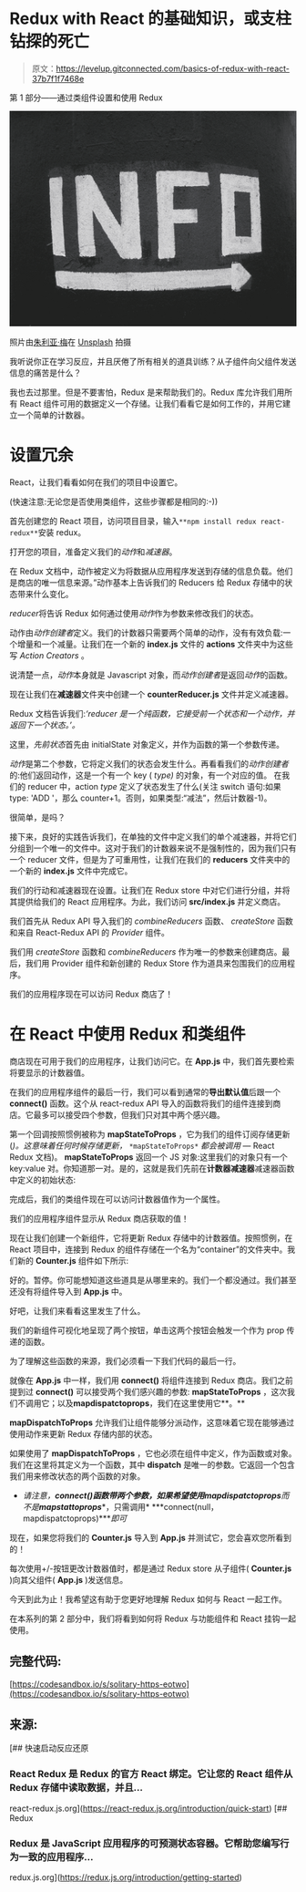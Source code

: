# Redux with React 的基础知识，或支柱钻探的死亡

> 原文：<https://levelup.gitconnected.com/basics-of-redux-with-react-37b7f1f7468e>

第 1 部分——通过类组件设置和使用 Redux

![](img/b5c1ec3a2e3117d3f40a57e99f94be51.png)

照片由[朱利亚·梅](https://unsplash.com/@giuliamay?utm_source=medium&utm_medium=referral)在 [Unsplash](https://unsplash.com?utm_source=medium&utm_medium=referral) 拍摄

我听说你正在学习反应，并且厌倦了所有相关的道具训练？从子组件向父组件发送信息的痛苦是什么？

我也去过那里。但是不要害怕，Redux 是来帮助我们的。Redux 库允许我们用所有 React 组件可用的数据定义一个存储。让我们看看它是如何工作的，并用它建立一个简单的计数器。

# **设置冗余**

React，让我们看看如何在我们的项目中设置它。

(快速注意:无论您是否使用类组件，这些步骤都是相同的:-))

首先创建您的 React 项目，访问项目目录，输入`**npm install redux react-redux**`安装 redux。

打开您的项目，准备定义我们的*动作*和*减速器*。

在 Redux 文档中，动作被定义为将数据从应用程序发送到存储的信息负载。他们是商店的唯一信息来源。”动作基本上告诉我们的 Reducers 给 Redux 存储中的状态带来什么变化。

*reducer*将告诉 Redux 如何通过使用*动作*作为参数来修改我们的状态。

动作由*动作创建者*定义。我们的计数器只需要两个简单的动作，没有有效负载:一个增量和一个减量。让我们在一个新的 **index.js** 文件的 **actions** 文件夹中为这些写 *Action Creators* 。

说清楚一点，*动作*本身就是 Javascript 对象，而*动作创建者*是返回*动作*的函数。

现在让我们在**减速器**文件夹中创建一个 **counterReducer.js** 文件并定义减速器。

Redux 文档告诉我们:*‘reducer 是一个纯函数，它接受前一个状态和一个动作，并返回下一个状态。’。*

这里，*先前状态*首先由 initialState 对象定义，并作为函数的第一个参数传递。

*动作*是第二个参数，它将定义我们的状态会发生什么。再看看我们的*动作创建者*的:他们返回动作，这是一个有一个 key ( *type)* 的对象，有一个对应的值。
在我们的 reducer 中，action *type* 定义了状态发生了什么(关注 switch 语句:如果 type: 'ADD '，那么 counter+1。否则，如果类型:“减法”，然后计数器-1)。

很简单，是吗？

接下来，良好的实践告诉我们，在单独的文件中定义我们的单个减速器，并将它们分组到一个唯一的文件中。这对于我们的计数器来说不是强制性的，因为我们只有一个 reducer 文件，但是为了可重用性，让我们在我们的 **reducers** 文件夹中的一个新的 **index.js** 文件中完成它。

我们的行动和减速器现在设置。让我们在 Redux store 中对它们进行分组，并将其提供给我们的 React 应用程序。为此，我们访问 **src/index.js** 并定义商店。

我们首先从 Redux API 导入我们的 *combineReducers* 函数、 *createStore* 函数和来自 React-Redux API 的 *Provider* 组件。

我们用 *createStore* 函数和 *combineReducers* 作为唯一的参数来创建商店。最后，我们用 Provider 组件和新创建的 Redux Store 作为道具来包围我们的应用程序。

我们的应用程序现在可以访问 Redux 商店了！

# 在 React 中使用 Redux 和类组件

商店现在可用于我们的应用程序，让我们访问它。在 **App.js** 中，我们首先要检索将要显示的计数器值。

在我们的应用程序组件的最后一行，我们可以看到通常的**导出默认值**后跟一个 **connect()** 函数。这个从 react-redux API 导入的函数将我们的组件连接到商店。它最多可以接受四个参数，但我们只对其中两个感兴趣。

第一个回调按照惯例被称为 **mapStateToProps** ，它为我们的组件订阅存储更新(*)。这意味着任何时候存储更新，* `*mapStateToProps*` *都会被调用* — React Redux 文档)。 **mapStateToProps** 返回一个 JS 对象:这里我们的对象只有一个 key:value 对。你知道那一对。是的，这就是我们先前在**计数器减速器**减速器函数中定义的初始状态:

完成后，我们的类组件现在可以访问计数器值作为一个属性。

我们的应用程序组件显示从 Redux 商店获取的值！

现在让我们创建一个新组件，它将更新 Redux 存储中的计数器值。按照惯例，在 React 项目中，连接到 Redux 的组件存储在一个名为“container”的文件夹中。我们新的 **Counter.js** 组件如下所示:

好的。暂停。你可能想知道这些道具是从哪里来的。我们一个都没通过。我们甚至还没有将组件导入到 **App.js** 中。

好吧，让我们来看看这里发生了什么。

我们的新组件可视化地呈现了两个按钮，单击这两个按钮会触发一个作为 prop 传递的函数。

为了理解这些函数的来源，我们必须看一下我们代码的最后一行。

就像在 **App.js** 中一样，我们用 **connect()** 将组件连接到 Redux 商店。我们之前提到过 **connect()** 可以接受两个我们感兴趣的参数: **mapStateToProps** ，这次我们不调用它；以及**mapdispatctoprops**，我们在这里使用它**。**

**mapDispatchToProps** 允许我们让组件能够分派动作，这意味着它现在能够通过使用动作来更新 Redux 存储内部的状态。

如果使用了 **mapDispatchToProps** ，它也必须在组件中定义，作为函数或对象。我们在这里将其定义为一个函数，其中 **dispatch** 是唯一的参数。它返回一个包含我们用来修改状态的两个函数的对象。

*   *请注意，****connect()****函数带两个参数，如果希望使用****mapdispatctoprops****而不是****mapstattoprops****，只需调用* ***connect(null，mapdispatctoprops)****即可*

现在，如果您将我们的 **Counter.js** 导入到 **App.js** 并测试它，您会喜欢您所看到的！

每次使用+/-按钮更改计数器值时，都是通过 Redux store 从子组件( **Counter.js** )向其父组件( **App.js** )发送信息。

今天到此为止！我希望这有助于您更好地理解 Redux 如何与 React 一起工作。

在本系列的第 2 部分中，我们将看到如何将 Redux 与功能组件和 React 挂钩一起使用。

## 完整代码:

[https://codesandbox.io/s/solitary-https-eotwo](https://codesandbox.io/s/solitary-https-eotwo)

## 来源:

[](https://react-redux.js.org/introduction/quick-start) [## 快速启动反应还原

### React Redux 是 Redux 的官方 React 绑定。它让您的 React 组件从 Redux 存储中读取数据，并且…

react-redux.js.org](https://react-redux.js.org/introduction/quick-start) [](https://redux.js.org/introduction/getting-started) [## Redux

### Redux 是 JavaScript 应用程序的可预测状态容器。它帮助您编写行为一致的应用程序…

redux.js.org](https://redux.js.org/introduction/getting-started)